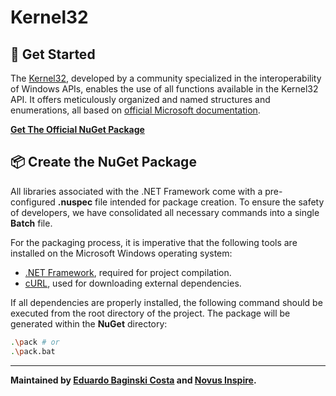 [tool_dotnet]: https://dotnet.microsoft.com/pt-br/download/dotnet-framework
[tool_nuget]: https://www.nuget.org/
[tool_curl]: https://curl.se/download.html

<!-- === -->

[url_docs_microsoft_console]: https://learn.microsoft.com/en-us/windows/console/console-reference
[url_thirtytwo]: https://github.com/thirtytwointerops
[url_package]: https://www.nuget.org/packages/ThirtyTwo.Kernel32/

<!-- === -->

<h1>Kernel32</h1>

## 📘 Get Started

The [Kernel32][url_package], developed by a community specialized in the interoperability
of Windows APIs, enables the use of all functions available in the Kernel32 API. It
offers meticulously organized and named structures and enumerations, all based on
[official Microsoft documentation][url_docs_microsoft_console].

**[Get The Official NuGet Package](https://www.nuget.org/packages/ThirtyTwo.Kernel32/)**

## 📦 Create the NuGet Package

All libraries associated with the .NET Framework come with a pre-configured **.nuspec**
file intended for package creation. To ensure the safety of developers, we have
consolidated all necessary commands into a single **Batch** file.

For the packaging process, it is imperative that the following tools are installed on the
Microsoft Windows operating system:

- [.NET Framework][tool_dotnet], required for project compilation.
- [cURL][tool_curl], used for downloading external dependencies.

If all dependencies are properly installed, the following command should be executed from
the root directory of the project. The package will be generated within the **NuGet**
directory:

```bash
.\pack # or
.\pack.bat
```

---

<p>
  <b>
    Maintained by <a href="https://github.com/eduardobaginskicosta" alt="Eduardo Baginski Costa profile">Eduardo Baginski Costa</a> and <a href="https://www.linkedin.com/company/novusinspire/">Novus Inspire</a>.
  </b>
</p>
